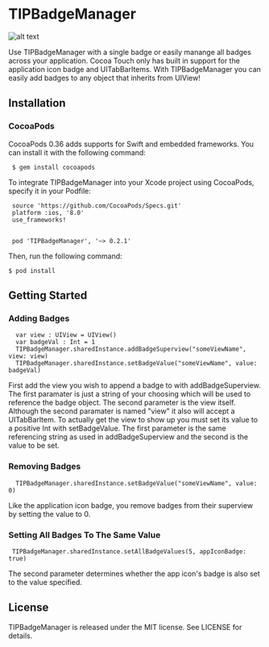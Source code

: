 # TIPBadgeManager

![alt text](https://github.com/johncosch/TIPBadgeManager/raw/master/Screenshots/TIPBadgeManagerImage.png "Screenshot")

 Use TIPBadgeManager with a single badge or easily manange all badges across your application. Cocoa Touch only has built in support for the application icon badge and UITabBarItems. With TIPBadgeManager you can easily add badges to any object that inherits from UIView!
 
## Installation

### CocoaPods
CocoaPods 0.36 adds supports for Swift and embedded frameworks. You can install it with the following command:
```
 $ gem install cocoapods
```
To integrate TIPBadgeManager into your Xcode project using CocoaPods, specify it in your Podfile:
```
 source 'https://github.com/CocoaPods/Specs.git'
 platform :ios, '8.0'
 use_frameworks!


 pod 'TIPBadgeManager', '~> 0.2.1'
```
Then, run the following command:
```
$ pod install
```

## Getting Started

### Adding Badges
```
  var view : UIView = UIView()
  var badgeVal : Int = 1
  TIPBadgeManager.sharedInstance.addBadgeSuperview("someViewName", view: view)
  TIPBadgeManager.sharedInstance.setBadgeValue("someViewName", value: badgeVal)
```
First add the view you wish to append a badge to with addBadgeSuperview. The first paramater is just a string of your choosing which will be used to reference the badge object. The second parameter is the view itself. Although the second paramater is named "view" it also will accept a UITabBarItem. To actually get the view to show up you must set its value to a positive Int with setBadgeValue. The first parameter is the same referencing string as used in addBadgeSuperview and the second is the value to be set.

### Removing Badges
```
  TIPBadgeManager.sharedInstance.setBadgeValue("someViewName", value: 0)
```
Like the application icon badge, you remove badges from their superview by setting the value to 0.

### Setting All Badges To The Same Value
```
 TIPBadgeManager.sharedInstance.setAllBadgeValues(5, appIconBadge: true)
```
The second parameter determines whether the app icon's badge is also set to the value specified.

## License
TIPBadgeManager is released under the MIT license. See LICENSE for details.

